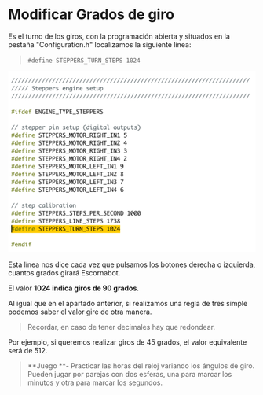 # Modificar Grados de giro

Es el turno de los giros, con la programación abierta y situados en la pestaña "Configuration.h" localizamos la siguiente línea:

>`#define STEPPERS_TURN_STEPS 1024`

![](/assets/Modificar-giros.png)

Esta línea nos dice cada vez que pulsamos los botones derecha o izquierda, cuantos grados girará Escornabot.

El valor **1024 indica giros de 90 grados**.

Al igual que en el apartado anterior, si realizamos una regla de tres simple podemos saber el valor gire de otra manera.

> Recordar, en caso de tener decimales hay que redondear.

Por ejemplo, si queremos realizar giros de 45 grados, el valor equivalente será de 512.

> **Juego **- Practicar las horas del reloj variando los ángulos de giro. Pueden jugar por parejas con dos esferas, una para marcar los minutos y otra para marcar los segundos.












